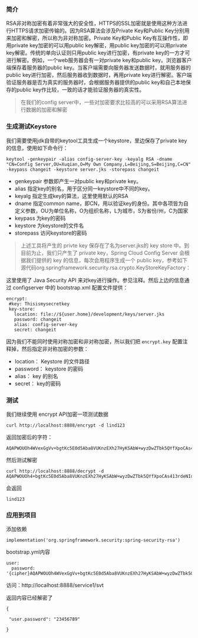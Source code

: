### 简介
RSA非对称加密有着非常强大的安全性，HTTPS的SSL加密就是使用这种方法进行HTTPS请求加密传输的。因为RSA算法会涉及Private Key和Public Key分别用来加密和解密，所以称为非对称加密。Private Key和Public Key有互操作性，即用private key加密的可以用public key解密，用public key加密的可以用private key解密。传统的单向认证则只用public key进行加密，有private key的一方才可进行解密。例如，一个web服务器会有一对private key和public key。浏览器客户端保存着服务器的public key。当客户端需要向服务器发送数据时，就用服务器的public key进行加密，然后服务器收到数据时，再用private key进行解密。客户端验证服务器是否为真实的服务器时，会根据服务器提供的public key和自己本地保存的public key作比较，一致的话才能验证服务器的真实性。

> 在我们的config server中，一些对加密要求比较高的可以采用RSA算法进行数据的加密和解密

### 生成测试Keystore
我们需要使用jdk自带的keytool工具生成一个keystore，里边保存了private key的信息，使用如下命令行：
```
keytool -genkeypair -alias config-server-key -keyalg RSA -dname "CN=Config Server,OU=Xuqian,O=My Own Company,L=Beijing,S=Beijing,C=CN" -keypass changeit -keystore server.jks -storepass changeit
```
- genkeypair 参数即产生一对public key和private key。
- alias 指定key的别名，用于区分同一keystore中不同的key。
- keyalg 指定生成key的算法，这里使用默认的RSA
- dname 指定common name，即CN，用以验证key的身份。其中各项皆为自定义参数，OU为单位名称，O为组织名称，L为城市，S为省份/州，C为国家
- keypass 为key的密码
- keystore 为keystore的文件名
- storepass 访问keystore的密码
> 上述工具将产生的 privte key 保存在了名为server.jks的 key store 中。到目前为止，我们只产生了 private key，Spring Cloud Config Server 会根据我们提供的 key 的信息，每次会用程序生成一个 public key，参考如下源代码org.springframework.security.rsa.crypto.KeyStoreKeyFactory：

 这里使用了 Java Security API 来对key进行操作。参见注释。然后上边的信息通过 configserver 中的 bootstrap.xml 配置文件提供：
 ```
 encrypt:
  #key: Thisismysecretkey
  key-store:
    location: file://${user.home}/development/keys/server.jks
    password: changeit
    alias: config-server-key
    secret: changeit
```
因为我们不能同时使用对称加密和非对称加密，所以我们把 `encrypt.key` 配置注释掉，然后指定非对称加密的参数：
- location： Keystore 的文件路径
- password： keystore 的密码
- alias： key 的别名
- secret： key的密码
### 测试
我们继续使用 encrypt API加密一项测试数据
```
curl http://localhost:8888/encrypt -d lind123
```
返回加密后的字符：
```
AQAPWOUOh4WVexGgVv+bgtKc5E0d5Aba8VUKnzEXh27HyKSAbW+wyzDwZTbk5QYfXpoCAs413rdeNIdR2ez44nkjT5V+438/VQExySzjZPhP0xYXi9YIaJqA3+Ji+IWK8hrGtJ4dzxIkmItiimCOirLdZzZGDm/yklMUVh7lARSNuMxXGKlpdBPKYWdqHm57ob6Sb0ivm4H4mL1n4d3QUCuE7hh2F4Aw4oln7XueyMkRPTtPy8OpnBEEZhRfmaL/auVZquLU5jjMNJk9JiWOy+DSTscViY/MZ+dypv6F4AfDdVvog89sNmPzcUT+zmB8jXHdjLoKy+63RG326WffY9OPuImW6/kCWZHV6Vws55hHqRy713W6yDBlrQ/gYC3Wils=
```
然后测试解密
```
curl http://localhost:8888/decrypt -d AQAPWOUOh4+bgtKc5E0d5Aba8VUKnzEXh27HyKSAbW+wyzDwZTbk5QYfXpoCAs413rdeNIdR2ez44nkjT5V+438/VQExySzjZPhP0xYXi9YIaJqA3+Ji+IWK8hrGtJ4dzxIkmItiimCOirLdZzZGDm/yklMUVh7lARSNuMxXGKlpdBPKYWdqHm57ob6Sb0ivm4H4mL1n4d3QUCuE7hh2F4Aw4oln7XueyMkRPTtPy8OpnBEEZhRfmaL/auVZquLU5jjMNJk9JiWOy+DSTscViY/MZ+dypv6F4AfDdVvog89sNmPzcUT+zmB8jXHdjLoKy+63RG326WffY9OPuImW6/kCWZHV6Vws55hHqRy713W6yDBlrQ/gYC3Wils=
```
会返回
```
lind123
```
### 应用到项目
添加依赖
```
implementation('org.springframework.security:spring-security-rsa')

```
bootstrap.yml内容
```
user:
  password: '{cipher}AQAPWOUOh4WVexGgVv+bgtKc5E0d5Aba8VUKnzEXh27HyKSAbW+wyzDwZTbk5QYfXpoCAs413rdeNIdR2ez44nkjT5V+438/VQExySzjZPhP0xYXi9YIaJqA3+Ji+IWK8hrGtJ4dzxIkmItiimCOirLdZzZGDm/yklMUVh7lARSNuMxXGKlpdBPKYWdqHm57ob6Sb0ivm4H4mL1n4d3QUCuE7hh2F4Aw4oln7XueyMkRPTtPy8OpnBEEZhRfmaL/auVZquLU5jjMNJk9JiWOy+DSTscViY/MZ+dypv6F4AfDdVvog89sNmPzcUT+zmB8jXHdjLoKy+63RG326WffY9OPuImW6/kCWZHV6Vws55hHqRy713W6yDBlrQ/gYC3Wils='
```
访问：http://localhost:8888/service1/svt

返回内容已经解密了
```
{

 "user.password": "23456789"

}

```